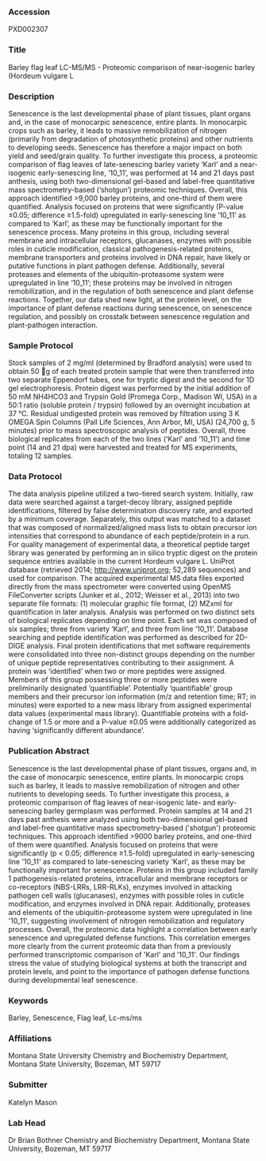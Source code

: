 ### Accession
PXD002307

### Title
Barley flag leaf LC-MS/MS -  Proteomic comparison of near-isogenic barley (Hordeum vulgare L

### Description
Senescence is the last developmental phase of plant tissues, plant organs and, in the case of monocarpic senescence, entire plants. In monocarpic crops such as barley, it leads to massive remobilization of nitrogen (primarily from degradation of photosynthetic proteins) and other nutrients to developing seeds. Senescence has therefore a major impact on both yield and seed/grain quality. To further investigate this process, a proteomic comparison of flag leaves of late-senescing barley variety ‘Karl’ and a near-isogenic early-senescing line, ‘10_11’, was performed at 14 and 21 days past anthesis, using both two-dimensional gel-based and label-free quantitative mass spectrometry-based (‘shotgun’) proteomic techniques. Overall, this approach identified >9,000 barley proteins, and one-third of them were quantified. Analysis focused on proteins that were significantly (P-value ≤0.05; difference ≥1.5-fold) upregulated in early-senescing line ‘10_11’ as compared to ‘Karl’, as these may be functionally important for the senescence process. Many proteins in this group, including several membrane and intracellular receptors, glucanases, enzymes with possible roles in cuticle modification, classical pathogenesis-related proteins, membrane transporters and proteins involved in DNA repair, have likely or putative functions in plant pathogen defense. Additionally, several proteases and elements of the ubiquitin-proteasome system were upregulated in line ‘10_11’; these proteins may be involved in nitrogen remobilization, and in the regulation of both senescence and plant defense reactions. Together, our data shed new light, at the protein level, on the importance of plant defense reactions during senescence, on senescence regulation, and possibly on crosstalk between senescence regulation and plant-pathogen interaction.

### Sample Protocol
Stock samples of 2 mg/ml (determined by Bradford analysis) were used to obtain 50 g of each treated protein sample that were then transferred into two separate Eppendorf tubes, one for tryptic digest and the second for 1D gel electrophoresis. Protein digest was performed by the initial addition of 50 mM NH4HCO3 and Trypsin Gold (Promega Corp., Madison WI, USA) in a 50:1 ratio (soluble protein / trypsin) followed by an overnight incubation at 37 °C. Residual undigested protein was removed by filtration using 3 K OMEGA Spin Columns (Pall Life Sciences, Ann Arbor, MI, USA) (24,700 g, 5 minutes) prior to mass spectroscopic analysis of peptides. Overall, three biological replicates from each of the two lines (‘Karl’ and ‘10_11’) and time point (14 and 21 dpa) were harvested and treated for MS experiments, totaling 12 samples.

### Data Protocol
The data analysis pipeline utilized a two-tiered search system. Initially, raw data were searched against a target-decoy library, assigned peptide identifications, filtered by false determination discovery rate, and exported by a minimum coverage. Separately, this output was matched to a dataset that was composed of normalized/aligned mass lists to obtain precursor ion intensities that correspond to abundance of each peptide/protein in a run. For quality management of experimental data, a theoretical peptide target library was generated by performing an in silico tryptic digest on the protein sequence entries available in the current Hordeum vulgare L. UniProt database (retrieved 2014; http://www.uniprot.org; 52,289 sequences) and used for comparison. The acquired experimental MS data files exported directly from the mass spectrometer were converted using OpenMS FileConverter scripts (Junker et al., 2012; Weisser et al., 2013) into two separate file formats: (1) molecular graphic file format, (2) MZxml for quantification in later analysis. Analysis was performed on two distinct sets of biological replicates depending on time point. Each set was composed of six samples; three from variety ‘Karl’, and three from line ‘10_11’. Database searching and peptide identification was performed as described for 2D-DIGE analysis. Final protein identifications that met software requirements were consolidated into three non-distinct groups depending on the number of unique peptide representatives contributing to their assignment. A protein was ‘identified’ when two or more peptides were assigned. Members of this group possessing three or more peptides were preliminarily designated ‘quantifiable’. Potentially ‘quantifiable’ group members and their precursor ion information (m/z and retention time; RT; in minutes) were exported to a new mass library from assigned experimental data values (experimental mass library). Quantifiable proteins with a fold-change of 1.5 or more and a P-value ≤0.05 were additionally categorized as having ‘significantly different abundance’.

### Publication Abstract
Senescence is the last developmental phase of plant tissues, organs and, in the case of monocarpic senescence, entire plants. In monocarpic crops such as barley, it leads to massive remobilization of nitrogen and other nutrients to developing seeds. To further investigate this process, a proteomic comparison of flag leaves of near-isogenic late- and early-senescing barley germplasm was performed. Protein samples at 14 and 21 days past anthesis were analyzed using both two-dimensional gel-based and label-free quantitative mass spectrometry-based ('shotgun') proteomic techniques. This approach identified &gt;9000 barley proteins, and one-third of them were quantified. Analysis focused on proteins that were significantly (p&#xa0;&lt;&#xa0;0.05; difference &#x2265;1.5-fold) upregulated in early-senescing line '10_11' as compared to late-senescing variety 'Karl', as these may be functionally important for senescence. Proteins in this group included family 1 pathogenesis-related proteins, intracellular and membrane receptors or co-receptors (NBS-LRRs, LRR-RLKs), enzymes involved in attacking pathogen cell walls (glucanases), enzymes with possible roles in cuticle modification, and enzymes involved in DNA repair. Additionally, proteases and elements of the ubiquitin-proteasome system were upregulated in line '10_11', suggesting involvement of nitrogen remobilization and regulatory processes. Overall, the proteomic data highlight a correlation between early senescence and upregulated defense functions. This correlation emerges more clearly from the current proteomic data than from a previously performed transcriptomic comparison of 'Karl' and '10_11'. Our findings stress the value of studying biological systems at both the transcript and protein levels, and point to the importance of pathogen defense functions during developmental leaf senescence.

### Keywords
Barley, Senescence, Flag leaf, Lc-ms/ms

### Affiliations
Montana State University
Chemistry and Biochemistry Department, Montana State University, Bozeman, MT 59717

### Submitter
Katelyn Mason

### Lab Head
Dr Brian Bothner
Chemistry and Biochemistry Department, Montana State University, Bozeman, MT 59717


